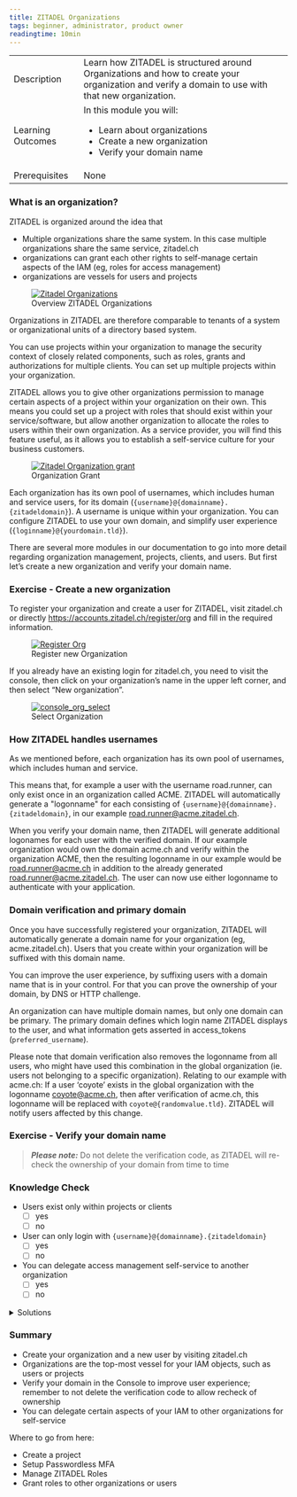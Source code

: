 ```yaml
---
title: ZITADEL Organizations
tags: beginner, administrator, product owner
readingtime: 10min
---
```



| | |
| --- | --- |
| Description | Learn how ZITADEL is structured around Organizations and how to create your organization and verify a domain to use with that new organization. |
| Learning Outcomes | In this module you will: <ul><li>Learn about organizations</li><li>Create a new organization</li><li>Verify your domain name </li></ul> |
|Prerequisites|None|

### What is an organization?

ZITADEL is organized around the idea that 
* Multiple organizations share the same system. In this case multiple organizations share the same service, zitadel.ch
* organizations can grant each other rights to self-manage certain aspects of the IAM (eg, roles for access management)
* organizations are vessels for users and projects

<div class="zitadel-gallery" itemscope itemtype="http://schema.org/ImageGallery">
    <figure itemprop="associatedMedia" itemscope itemtype="http://schema.org/ImageObject">
        <a href="img/zitadel_organizations.png" itemprop="contentUrl" data-size="1920x1080">
            <img src="img/zitadel_organizations.png" itemprop="thumbnail" alt="Zitadel Organizations" />
        </a>
        <figcaption itemprop="caption description">Overview ZITADEL Organizations</figcaption>
    </figure>
</div>

Organizations in ZITADEL are therefore comparable to tenants of a system or organizational units of a directory based system.

You can use projects within your organization to manage the security context of closely related components, such as roles, grants and authorizations for multiple clients. You can set up multiple projects within your organization. 

ZITADEL allows you to give other organizations permission to manage certain aspects of a project within your organization on their own. This means you could set up a project with roles that should exist within your service/software, but allow another organization to allocate the roles to users within their own organization. As a service provider, you will find this feature useful, as it allows you to establish a self-service culture for your business customers.

<div class="zitadel-gallery" itemscope itemtype="http://schema.org/ImageGallery">
    <figure itemprop="associatedMedia" itemscope itemtype="http://schema.org/ImageObject">
        <a href="img/zitadel_organization_grant.png" itemprop="contentUrl" data-size="1920x1080">
            <img src="img/zitadel_organization_grant.png" itemprop="thumbnail" alt="Zitadel Organization grant" />
        </a>
        <figcaption itemprop="caption description">Organization Grant</figcaption>
    </figure>
</div>

Each organization has its own pool of usernames, which includes human and service users, for its domain (`{username}@{domainname}.{zitadeldomain}`). A username is unique within your organization. You can configure ZITADEL to use your own domain, and simplify user experience (`{loginname}@{yourdomain.tld}`).

There are several more modules in our documentation to go into more detail regarding organization management, projects, clients, and users. But first let’s create a new organization and verify your domain name.

### Exercise - Create a new organization

To register your organization and create a user for ZITADEL, visit zitadel.ch or directly https://accounts.zitadel.ch/register/org and fill in the required information.

<div class="zitadel-gallery" itemscope itemtype="http://schema.org/ImageGallery">
    <figure itemprop="associatedMedia" itemscope itemtype="http://schema.org/ImageObject">
        <a href="img/console_org_register.png" itemprop="contentUrl" data-size="1920x1080">
            <img src="img/console_org_register.png" itemprop="thumbnail" alt="Register Org" />
        </a>
        <figcaption itemprop="caption description">Register new Organization</figcaption>
    </figure>
</div>


If you already have an existing login for zitadel.ch, you need to visit the console, then click on your organization’s name in the upper left corner, and then select “New organization”.

<div class="zitadel-gallery" itemscope itemtype="http://schema.org/ImageGallery">
    <figure itemprop="associatedMedia" itemscope itemtype="http://schema.org/ImageObject">
        <a href="img/console_org_select.png" itemprop="contentUrl" data-size="1920x1080">
            <img src="img/console_org_select.png" itemprop="thumbnail" alt="console_org_select" />
        </a>
        <figcaption itemprop="caption description">Select Organization</figcaption>
    </figure>
</div>

### How ZITADEL handles usernames

As we mentioned before, each organization has its own pool of usernames, which includes human and service. 

This means that, for example a user with the username road.runner, can only exist once in an organization called ACME. ZITADEL will automatically generate a "logonname" for each  consisting of `{username}@{domainname}.{zitadeldomain}`, in our example road.runner@acme.zitadel.ch.

When you verify your domain name, then ZITADEL will generate additional logonames for each user with the verified domain. If our example organization would own the domain acme.ch and verify within the organization ACME, then the resulting logonname in our example would be road.runner@acme.ch in addition to the already generated road.runner@acme.zitadel.ch. The user can now use either logonname to authenticate with your application.

### Domain verification and primary domain

Once you have successfully registered your organization, ZITADEL will automatically generate a domain name for your organization (eg, acme.zitadel.ch). Users that you create within your organization will be suffixed with this domain name.

You can improve the user experience, by suffixing users with a domain name that is in your control. For that you can prove the ownership of your domain, by DNS or HTTP challenge.

An organization can have multiple domain names, but only one domain can be primary. The primary domain defines which login name ZITADEL displays to the user, and what information gets asserted in access_tokens (`preferred_username`).

Please note that domain verification also removes the logonname from all users, who might have used this combination in the global organization (ie. users not belonging to a specific organization). Relating to our example with acme.ch: If a user ‘coyote’ exists in the global organization with the logonname coyote@acme.ch, then after verification of acme.ch, this logonname will be replaced with `coyote@{randomvalue.tld}`. ZITADEL will notify users affected by this change.

### Exercise - Verify your domain name

> **_Please note:_** Do not delete the verification code, as ZITADEL will re-check the ownership of your domain from time to time

### Knowledge Check

* Users exist only within projects or clients
    - [ ] yes
    - [ ] no
* User can only login with `{username}@{domainname}.{zitadeldomain}`
    - [ ] yes
    - [ ] no
* You can delegate access management self-service to another organization
    - [ ] yes
    - [ ] no

<details>
    <summary>
        Solutions
    </summary>

* Users exist only within projects or clients
    - [ ] yes
    - [x] no (users exist within organizations)
* User can only login with `{username}@{domainname}.{zitadeldomain}`
    - [ ] yes
    - [x] no (You can validate your own domain and login with `{loginname}@{yourdomain.tld}`)
* You can delegate access management self-service to another organization
    - [x] yes
    - [ ] no
    
</details>

### Summary

* Create your organization and a new user by visiting zitadel.ch
* Organizations are the top-most vessel for your IAM objects, such as users or projects
* Verify your domain in the Console to improve user experience; remember to not delete the verification code to allow recheck of ownership
* You can delegate certain aspects of your IAM to other organizations for self-service

Where to go from here: 
* Create a project
* Setup Passwordless MFA
* Manage ZITADEL Roles
* Grant roles to other organizations or users